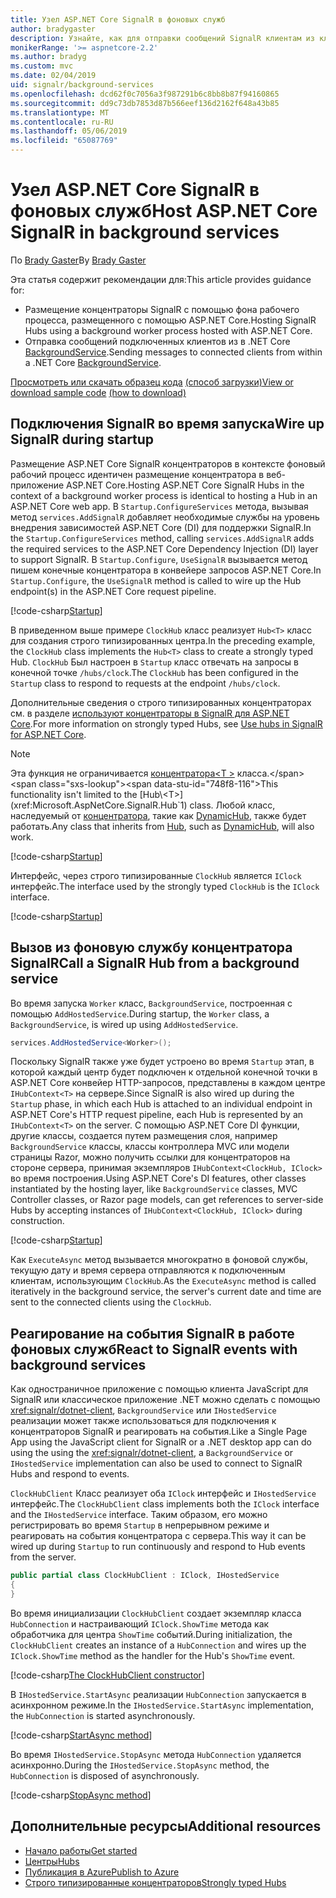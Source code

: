 ```yaml
---
title: Узел ASP.NET Core SignalR в фоновых служб
author: bradygaster
description: Узнайте, как для отправки сообщений SignalR клиентам из классов .NET Core BackgroundService.
monikerRange: '>= aspnetcore-2.2'
ms.author: bradyg
ms.custom: mvc
ms.date: 02/04/2019
uid: signalr/background-services
ms.openlocfilehash: dcd62f0c7056a3f987291b6c8bb8b87f94160865
ms.sourcegitcommit: dd9c73db7853d87b566eef136d2162f648a43b85
ms.translationtype: MT
ms.contentlocale: ru-RU
ms.lasthandoff: 05/06/2019
ms.locfileid: "65087769"
---
```

# <a name="host-aspnet-core-signalr-in-background-services"></a><span data-ttu-id="748f8-103">Узел ASP.NET Core SignalR в фоновых служб</span><span class="sxs-lookup"><span data-stu-id="748f8-103">Host ASP.NET Core SignalR in background services</span></span>

<span data-ttu-id="748f8-104">По [Brady Gaster](https://twitter.com/bradygaster)</span><span class="sxs-lookup"><span data-stu-id="748f8-104">By [Brady Gaster](https://twitter.com/bradygaster)</span></span>

<span data-ttu-id="748f8-105">Эта статья содержит рекомендации для:</span><span class="sxs-lookup"><span data-stu-id="748f8-105">This article provides guidance for:</span></span>

* <span data-ttu-id="748f8-106">Размещение концентраторы SignalR с помощью фона рабочего процесса, размещенного с помощью ASP.NET Core.</span><span class="sxs-lookup"><span data-stu-id="748f8-106">Hosting SignalR Hubs using a background worker process hosted with ASP.NET Core.</span></span>
* <span data-ttu-id="748f8-107">Отправка сообщений подключенных клиентов из в .NET Core [BackgroundService](xref:Microsoft.Extensions.Hosting.BackgroundService).</span><span class="sxs-lookup"><span data-stu-id="748f8-107">Sending messages to connected clients from within a .NET Core [BackgroundService](xref:Microsoft.Extensions.Hosting.BackgroundService).</span></span>

<span data-ttu-id="748f8-108">[Просмотреть или скачать образец кода](https://github.com/aspnet/AspNetCore.Docs/tree/master/aspnetcore/signalr/background-service/sample/) [(способ загрузки)](xref:index#how-to-download-a-sample)</span><span class="sxs-lookup"><span data-stu-id="748f8-108">[View or download sample code](https://github.com/aspnet/AspNetCore.Docs/tree/master/aspnetcore/signalr/background-service/sample/) [(how to download)](xref:index#how-to-download-a-sample)</span></span>

## <a name="wire-up-signalr-during-startup"></a><span data-ttu-id="748f8-109">Подключения SignalR во время запуска</span><span class="sxs-lookup"><span data-stu-id="748f8-109">Wire up SignalR during startup</span></span>

<span data-ttu-id="748f8-110">Размещение ASP.NET Core SignalR концентраторов в контексте фоновый рабочий процесс идентичен размещение концентратора в веб-приложение ASP.NET Core.</span><span class="sxs-lookup"><span data-stu-id="748f8-110">Hosting ASP.NET Core SignalR Hubs in the context of a background worker process is identical to hosting a Hub in an ASP.NET Core web app.</span></span> <span data-ttu-id="748f8-111">В `Startup.ConfigureServices` метода, вызывая метод `services.AddSignalR` добавляет необходимые службы на уровень внедрения зависимостей ASP.NET Core (DI) для поддержки SignalR.</span><span class="sxs-lookup"><span data-stu-id="748f8-111">In the `Startup.ConfigureServices` method, calling `services.AddSignalR` adds the required services to the ASP.NET Core Dependency Injection (DI) layer to support SignalR.</span></span> <span data-ttu-id="748f8-112">В `Startup.Configure`, `UseSignalR` вызывается метод пишем конечные концентратора в конвейере запросов ASP.NET Core.</span><span class="sxs-lookup"><span data-stu-id="748f8-112">In `Startup.Configure`, the `UseSignalR` method is called to wire up the Hub endpoint(s) in the ASP.NET Core request pipeline.</span></span>

[!code-csharp[Startup](background-service/sample/Server/Startup.cs?name=Startup)]

<span data-ttu-id="748f8-113">В приведенном выше примере `ClockHub` класс реализует `Hub<T>` класс для создания строго типизированных центра.</span><span class="sxs-lookup"><span data-stu-id="748f8-113">In the preceding example, the `ClockHub` class implements the `Hub<T>` class to create a strongly typed Hub.</span></span> <span data-ttu-id="748f8-114">`ClockHub` Был настроен в `Startup` класс отвечать на запросы в конечной точке `/hubs/clock`.</span><span class="sxs-lookup"><span data-stu-id="748f8-114">The `ClockHub` has been configured in the `Startup` class to respond to requests at the endpoint `/hubs/clock`.</span></span>

<span data-ttu-id="748f8-115">Дополнительные сведения о строго типизированных концентраторах см. в разделе [используют концентраторы в SignalR для ASP.NET Core](xref:signalr/hubs#strongly-typed-hubs).</span><span class="sxs-lookup"><span data-stu-id="748f8-115">For more information on strongly typed Hubs, see [Use hubs in SignalR for ASP.NET Core](xref:signalr/hubs#strongly-typed-hubs).</span></span>

> [!NOTE]
> <span data-ttu-id="748f8-116">Эта функция не ограничивается [концентратора\<T >](xref:Microsoft.AspNetCore.SignalR.Hub`1) класса.</span><span class="sxs-lookup"><span data-stu-id="748f8-116">This functionality isn't limited to the [Hub\<T>](xref:Microsoft.AspNetCore.SignalR.Hub`1) class.</span></span> <span data-ttu-id="748f8-117">Любой класс, наследуемый от [концентратора](xref:Microsoft.AspNetCore.SignalR.Hub), такие как [DynamicHub](xref:Microsoft.AspNetCore.SignalR.DynamicHub), также будет работать.</span><span class="sxs-lookup"><span data-stu-id="748f8-117">Any class that inherits from [Hub](xref:Microsoft.AspNetCore.SignalR.Hub), such as [DynamicHub](xref:Microsoft.AspNetCore.SignalR.DynamicHub), will also work.</span></span>

[!code-csharp[Startup](background-service/sample/Server/ClockHub.cs?name=ClockHub)]

<span data-ttu-id="748f8-118">Интерфейс, через строго типизированные `ClockHub` является `IClock` интерфейс.</span><span class="sxs-lookup"><span data-stu-id="748f8-118">The interface used by the strongly typed `ClockHub` is the `IClock` interface.</span></span>

[!code-csharp[Startup](background-service/sample/HubServiceInterfaces/IClock.cs?name=IClock)]

## <a name="call-a-signalr-hub-from-a-background-service"></a><span data-ttu-id="748f8-119">Вызов из фоновую службу концентратора SignalR</span><span class="sxs-lookup"><span data-stu-id="748f8-119">Call a SignalR Hub from a background service</span></span>

<span data-ttu-id="748f8-120">Во время запуска `Worker` класс, `BackgroundService`, построенная с помощью `AddHostedService`.</span><span class="sxs-lookup"><span data-stu-id="748f8-120">During startup, the `Worker` class, a `BackgroundService`, is wired up using `AddHostedService`.</span></span>

```csharp
services.AddHostedService<Worker>();
```

<span data-ttu-id="748f8-121">Поскольку SignalR также уже будет устроено во время `Startup` этап, в которой каждый центр будет подключен к отдельной конечной точки в ASP.NET Core конвейер HTTP-запросов, представлены в каждом центре `IHubContext<T>` на сервере.</span><span class="sxs-lookup"><span data-stu-id="748f8-121">Since SignalR is also wired up during the `Startup` phase, in which each Hub is attached to an individual endpoint in ASP.NET Core's HTTP request pipeline, each Hub is represented by an `IHubContext<T>` on the server.</span></span> <span data-ttu-id="748f8-122">С помощью ASP.NET Core DI функции, другие классы, создается путем размещения слоя, например `BackgroundService` классы, классы контроллера MVC или модели страницы Razor, можно получить ссылки для концентраторов на стороне сервера, принимая экземпляров `IHubContext<ClockHub, IClock>` во время построения.</span><span class="sxs-lookup"><span data-stu-id="748f8-122">Using ASP.NET Core's DI features, other classes instantiated by the hosting layer, like `BackgroundService` classes, MVC Controller classes, or Razor page models, can get references to server-side Hubs by accepting instances of `IHubContext<ClockHub, IClock>` during construction.</span></span>

[!code-csharp[Startup](background-service/sample/Server/Worker.cs?name=Worker)]

<span data-ttu-id="748f8-123">Как `ExecuteAsync` метод вызывается многократно в фоновой службы, текущую дату и время сервера отправляются к подключенным клиентам, использующим `ClockHub`.</span><span class="sxs-lookup"><span data-stu-id="748f8-123">As the `ExecuteAsync` method is called iteratively in the background service, the server's current date and time are sent to the connected clients using the `ClockHub`.</span></span>

## <a name="react-to-signalr-events-with-background-services"></a><span data-ttu-id="748f8-124">Реагирование на события SignalR в работе фоновых служб</span><span class="sxs-lookup"><span data-stu-id="748f8-124">React to SignalR events with background services</span></span>

<span data-ttu-id="748f8-125">Как одностраничное приложение с помощью клиента JavaScript для SignalR или классическое приложение .NET можно сделать с помощью <xref:signalr/dotnet-client>, `BackgroundService` или `IHostedService` реализации может также использоваться для подключения к концентраторов SignalR и реагировать на события.</span><span class="sxs-lookup"><span data-stu-id="748f8-125">Like a Single Page App using the JavaScript client for SignalR or a .NET desktop app can do using the using the <xref:signalr/dotnet-client>, a `BackgroundService` or `IHostedService` implementation can also be used to connect to SignalR Hubs and respond to events.</span></span>

<span data-ttu-id="748f8-126">`ClockHubClient` Класс реализует оба `IClock` интерфейс и `IHostedService` интерфейс.</span><span class="sxs-lookup"><span data-stu-id="748f8-126">The `ClockHubClient` class implements both the `IClock` interface and the `IHostedService` interface.</span></span> <span data-ttu-id="748f8-127">Таким образом, его можно регистрировать во время `Startup` в непрерывном режиме и реагировать на события концентратора с сервера.</span><span class="sxs-lookup"><span data-stu-id="748f8-127">This way it can be wired up during `Startup` to run continuously and respond to Hub events from the server.</span></span> 

```csharp
public partial class ClockHubClient : IClock, IHostedService
{
}
```

<span data-ttu-id="748f8-128">Во время инициализации `ClockHubClient` создает экземпляр класса `HubConnection` и настраивающий `IClock.ShowTime` метода как обработчика для центра `ShowTime` событий.</span><span class="sxs-lookup"><span data-stu-id="748f8-128">During initialization, the `ClockHubClient` creates an instance of a `HubConnection` and wires up the `IClock.ShowTime` method as the handler for the Hub's `ShowTime` event.</span></span>

[!code-csharp[The ClockHubClient constructor](background-service/sample/Clients.ConsoleTwo/ClockHubClient.cs?name=ClockHubClientCtor)]

<span data-ttu-id="748f8-129">В `IHostedService.StartAsync` реализации `HubConnection` запускается в асинхронном режиме.</span><span class="sxs-lookup"><span data-stu-id="748f8-129">In the `IHostedService.StartAsync` implementation, the `HubConnection` is started asynchronously.</span></span>

[!code-csharp[StartAsync method](background-service/sample/Clients.ConsoleTwo/ClockHubClient.cs?name=StartAsync)]

<span data-ttu-id="748f8-130">Во время `IHostedService.StopAsync` метода `HubConnection` удаляется асинхронно.</span><span class="sxs-lookup"><span data-stu-id="748f8-130">During the `IHostedService.StopAsync` method, the `HubConnection` is disposed of asynchronously.</span></span>

[!code-csharp[StopAsync method](background-service/sample/Clients.ConsoleTwo/ClockHubClient.cs?name=StopAsync)]

## <a name="additional-resources"></a><span data-ttu-id="748f8-131">Дополнительные ресурсы</span><span class="sxs-lookup"><span data-stu-id="748f8-131">Additional resources</span></span>

* [<span data-ttu-id="748f8-132">Начало работы</span><span class="sxs-lookup"><span data-stu-id="748f8-132">Get started</span></span>](xref:tutorials/signalr)
* [<span data-ttu-id="748f8-133">Центры</span><span class="sxs-lookup"><span data-stu-id="748f8-133">Hubs</span></span>](xref:signalr/hubs)
* [<span data-ttu-id="748f8-134">Публикация в Azure</span><span class="sxs-lookup"><span data-stu-id="748f8-134">Publish to Azure</span></span>](xref:signalr/publish-to-azure-web-app)
* [<span data-ttu-id="748f8-135">Строго типизированные концентраторов</span><span class="sxs-lookup"><span data-stu-id="748f8-135">Strongly typed Hubs</span></span>](xref:signalr/hubs#strongly-typed-hubs)
